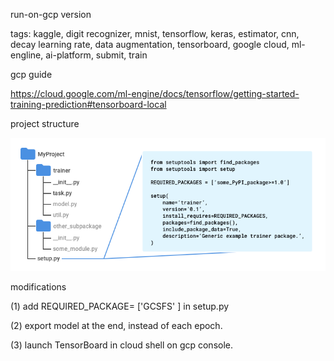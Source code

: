 run-on-gcp version

tags: kaggle, digit recognizer, mnist, tensorflow, keras, estimator, cnn, decay learning rate, data augmentation, tensorboard, google cloud, ml-engline, ai-platform, submit, train 

gcp guide 

https://cloud.google.com/ml-engine/docs/tensorflow/getting-started-training-prediction#tensorboard-local

project structure

<img src="recommended-project-structure.png">

modifications

(1) add REQUIRED_PACKAGE= ['GCSFS' ] in setup.py

(2) export model at the end, instead of each epoch.

(3) launch TensorBoard in cloud shell on gcp console.

